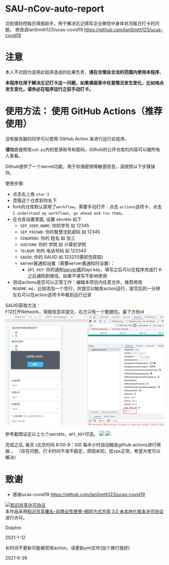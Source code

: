 # SAU-nCov-auto-report
沈航情防控每日填报助手，用于解决忘记填写企业微信中身体状况每日打卡的问题。
修改自IanSmith123/ucas-covid19 https://github.com/IanSmith123/ucas-covid19


# 注意
本人不对因为滥用此程序造成的后果负责，**请在合理且合法的范围内使用本程序**。

**本程序仅用于解决忘记打卡这一问题，如果填报表中任意情况发生变化，比如地点发生变化，请务必在程序运行之前手动打卡。**




# 使用方法： 使用 GitHub Actions（推荐使用）
没有服务器的同学可以使用 GitHub Action 来进行运行此程序。

**请勿**直接修改`sub.py`内的登录账号和密码，Github的公开仓库的内容可以被所有人查看。

Github提供了一个secret功能，用于存储密钥等敏感信息，请按照以下步骤操作。

使用步骤:
- 点击右上角 `star` :)
- 克隆这个仓库到你名下
- fork的仓库默认禁用了`workflow`，需要手动打开：点击 `actions`选项卡，点击`I understand my workflows, go ahead and run them`。
- 在仓库设置里面, 设置 secrets 如下
   - `SEP_USER_NAME`: 你的学号 如 12345
  - `SEP_PASSWD`: 你的智慧沈航密码 如 12345
  - `XINGMING`: 你的 姓名 如 张三
  - `XUEYUAN`: 你的 学院 如 计算机学院
  - `TELNUM`: 你的 电话号码 如 123345
  - `SAUID`: 你的 SAUID 如 123211(需抓包获取)
  - server酱通知设置（需要server酱通知时设置）：
    - `API_KEY`: 你的通知[server酱](http://sc.ftqq.com/3.version)的api key，填写之后可以在程序完成打卡之后通知到微信，如果不填写不影响使用
- 测试actions是否可以正常工作：编辑本项目内任意文件，推荐修改`README.md`，比如添加一个空行，并提交以触发action运行，提交后的一分钟左右可以在action选项卡中看到运行记录

  
SAUID获取方法：   
F12打开Network，填报信息并提交，右方只有一个数据包，最下方有id
![](sauid.png)



参考截图设定以上七个secrets，`API_KEY`可选。
![](setting.png)
![](secrets.jpg)

完成之后, 每天  (北京时间 8:00-9：00) 每半小时自动触发github actions进行填报 。
（存在问题，打卡时间不准不稳定，原因未知，挂vps正常，希望大佬可以解决）


# 致谢
- 感谢ucas-covid19 https://github.com/IanSmith123/ucas-covid19


<a rel="license" href="http://creativecommons.org/licenses/by-nc-sa/3.0/"><img alt="知识共享许可协议" style="border-width:0" src="https://i.creativecommons.org/l/by-nc-sa/3.0/88x31.png" /></a><br />本作品采用<a rel="license" href="http://creativecommons.org/licenses/by-nc-sa/3.0/">知识共享署名-非商业性使用-相同方式共享 3.0 未本地化版本许可协议</a>进行许可。

Dolphin

2021-1-12



长时间不更新可能被禁用action，请更新yml文件(加个换行就好)

2021-6-26

